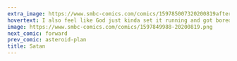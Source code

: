 ```yaml
---
extra_image: https://www.smbc-comics.com/comics/159785007320200819after.png
hovertext: I also feel like God just kinda set it running and got bored, while Satan is just really hands-on.
image: https://www.smbc-comics.com/comics/1597849988-20200819.png
next_comic: forward
prev_comic: asteroid-plan
title: Satan
---
```


